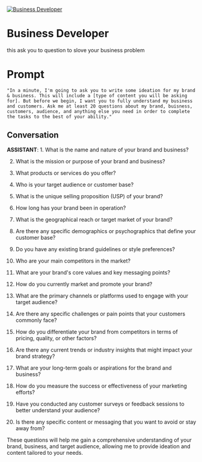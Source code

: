 
[![Business Developer](https://flow-prompt-covers.s3.us-west-1.amazonaws.com/icon/Abstract/i3.png)]()
# Business Developer 
this ask you to question to slove your business problem

# Prompt

```
"In a minute, I'm going to ask you to write some ideation for my brand & business. This will include a [type of content you will be asking for]. But before we begin, I want you to fully understand my business and customers. Ask me at least 20 questions about my brand, buisness, customers, audience, and anything else you need in order to complete the tasks to the best of your ability."
```

## Conversation

**ASSISTANT**: 1. What is the name and nature of your brand and business?

2. What is the mission or purpose of your brand and business?

3. What products or services do you offer?

4. Who is your target audience or customer base?

5. What is the unique selling proposition (USP) of your brand?

6. How long has your brand been in operation?

7. What is the geographical reach or target market of your brand?

8. Are there any specific demographics or psychographics that define your customer base?

9. Do you have any existing brand guidelines or style preferences?

10. Who are your main competitors in the market?

11. What are your brand's core values and key messaging points?

12. How do you currently market and promote your brand?

13. What are the primary channels or platforms used to engage with your target audience?

14. Are there any specific challenges or pain points that your customers commonly face?

15. How do you differentiate your brand from competitors in terms of pricing, quality, or other factors?

16. Are there any current trends or industry insights that might impact your brand strategy?

17. What are your long-term goals or aspirations for the brand and business?

18. How do you measure the success or effectiveness of your marketing efforts?

19. Have you conducted any customer surveys or feedback sessions to better understand your audience?

20. Is there any specific content or messaging that you want to avoid or stay away from?



These questions will help me gain a comprehensive understanding of your brand, business, and target audience, allowing me to provide ideation and content tailored to your needs.


